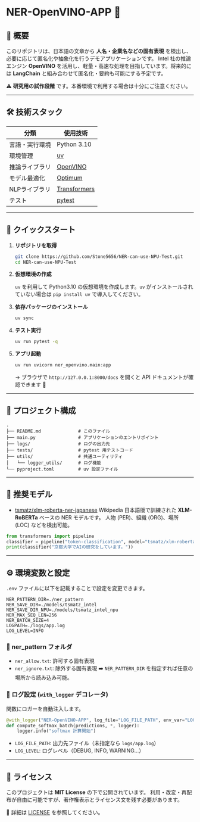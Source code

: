 # NER-OpenVINO-APP 🚀

## 📖 概要

このリポジトリは、日本語の文章から **人名・企業名などの固有表現** を検出し、必要に応じて匿名化や抽象化を行うデモアプリケーションです。
Intel 社の推論エンジン **OpenVINO** を活用し、軽量・高速な処理を目指しています。将来的には **LangChain** と組み合わせて匿名化・要約も可能にする予定です。

⚠️ **研究用の試作段階** です。本番環境で利用する場合は十分にご注意ください。

---

## 🛠 技術スタック

| 分類       | 使用技術                                                     |
| -------- | -------------------------------------------------------- |
| 言語・実行環境  | Python 3.10                                              |
| 環境管理     | [uv](https://docs.astral.sh/uv/)                         |
| 推論ライブラリ  | [OpenVINO](https://docs.openvino.ai/)                    |
| モデル最適化   | [Optimum](https://huggingface.co/docs/optimum/index)     |
| NLPライブラリ | [Transformers](https://huggingface.co/docs/transformers) |
| テスト      | [pytest](https://docs.pytest.org/)                       |

---

## 🚀 クイックスタート

1. **リポジトリを取得**

   ```bash
   git clone https://github.com/Stone5656/NER-can-use-NPU-Test.git
   cd NER-can-use-NPU-Test
   ```

2. **仮想環境の作成**

   `uv` を利用して Python3.10 の仮想環境を作成します。`uv` がインストールされていない場合は `pip install uv` で導入してください。

3. **依存パッケージのインストール**

   ```bash
   uv sync
   ```

4. **テスト実行**

   ```bash
   uv run pytest -q
   ```

5. **アプリ起動**

   ```bash
   uv run uvicorn ner_openvino.main:app
   ```

   → ブラウザで `http://127.0.0.1:8000/docs` を開くと API ドキュメントが確認できます 🎉

---

## 📂 プロジェクト構成

```
.
├── README.md              # このファイル
├── main.py                # アプリケーションのエントリポイント
├── logs/                  # ログの出力先
├── tests/                 # pytest 用テストコード
├── utils/                 # 共通ユーティリティ
│   └── logger_utils/      # ログ機能
└── pyproject.toml         # uv 設定ファイル
```

---

## 🤖 推奨モデル

* [tsmatz/xlm-roberta-ner-japanese](https://huggingface.co/tsmatz/xlm-roberta-ner-japanese)
  Wikipedia 日本語版で訓練された **XLM-RoBERTa** ベースの NER モデルです。
  人物 (PER)、組織 (ORG)、場所 (LOC) などを検出可能。

```python
from transformers import pipeline
classifier = pipeline("token-classification", model="tsmatz/xlm-roberta-ner-japanese")
print(classifier("京都大学でAIの研究をしています。"))
```

---

## ⚙️ 環境変数と設定

`.env` ファイルに以下を記載することで設定を変更できます。

```dotenv
NER_PATTERN_DIR=./ner_pattern
NER_SAVE_DIR=./models/tsmatz_intel
NER_SAVE_DIR_NPU=./models/tsmatz_intel_npu
NER_MAX_SEQ_LEN=256
NER_BATCH_SIZE=4
LOGPATH=./logs/app.log
LOG_LEVEL=INFO
```

### 📁 ner\_pattern フォルダ

* `ner_allow.txt`: 許可する固有表現
* `ner_ignore.txt`: 除外する固有表現
  ➡️ `NER_PATTERN_DIR` を指定すれば任意の場所から読み込み可能。

### 📝 ログ設定 (`with_logger` デコレータ)

関数にロガーを自動注入します。

```python
@with_logger("NER-OpenVINO-APP", log_file="LOG_FILE_PATH", env_var="LOG_LEVEL")
def compute_softmax_batch(predictions, *, logger):
    logger.info("softmax 計算開始")
```

* `LOG_FILE_PATH`: 出力先ファイル（未指定なら `logs/app.log`）
* `LOG_LEVEL`: ログレベル（DEBUG, INFO, WARNING…）

---

## 📜 ライセンス

このプロジェクトは **MIT License** の下で公開されています。
利用・改変・再配布が自由に可能ですが、著作権表示とライセンス文を残す必要があります。

📄 詳細は [LICENSE](./LICENSE) を参照してください。
